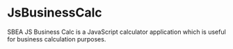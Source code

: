 # JsBusinessCalc
SBEA JS Business Calc is a JavaScript calculator application which is useful for business calculation purposes.
